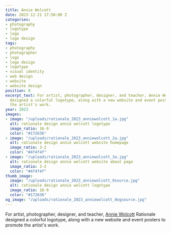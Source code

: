 ```yaml
---
title: Annie Wolcott
date: 2023-12-21 17:58:00 Z
categories:
- photography
- logotype
- logo
- logo design
tags:
- photography
- photographer
- logo
- logo design
- logotype
- visual identity
- web design
- website
- website design
position: 8
excerpt_text: For artist, photographer, designer, and teacher, Annie Wolcott Rationale
  designed a colorful logotype, along with a new website and event posters to promote
  the artist's work.
year: 2023
images:
- image: "/uploads/rationale_2023_anniewolcott_1a.jpg"
  alt: rationale design annie wolcott logotype
  image_ratio: 16-9
  color: "#172636"
- image: "/uploads/rationale_2023_anniewolcott_2a.jpg"
  alt: rationale design annie wolcott website homepage
  image_ratio: 3-2
  color: "#4f4f4f"
- image: "/uploads/rationale_2023_anniewolcott_3a.jpg"
  alt: rationale design annie wolcott website about page
  image_ratio: 3-2
  color: "#4f4f4f"
thumb_image:
  image: "/uploads/rationale_2023_anniewolcott_0source.jpg"
  alt: rationale design annie wolcott logotype
  image_ratio: 16-9
  color: "#172636"
og_image: "/uploads/rationale_2023_anniewolcott_0ogsource.jpg"
---
```


For artist, photographer, designer, and teacher, [Annie Wolcott](https://www.anniewolcottphotography.com) Rationale designed a colorful logotype, along with a new website and event posters to promote the artist's work.